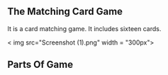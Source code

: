 ## The Matching Card Game
It is a card matching game. It includes sixteen cards. 

< img src="Screenshot (1).png" width = "300px">

## Parts Of Game

